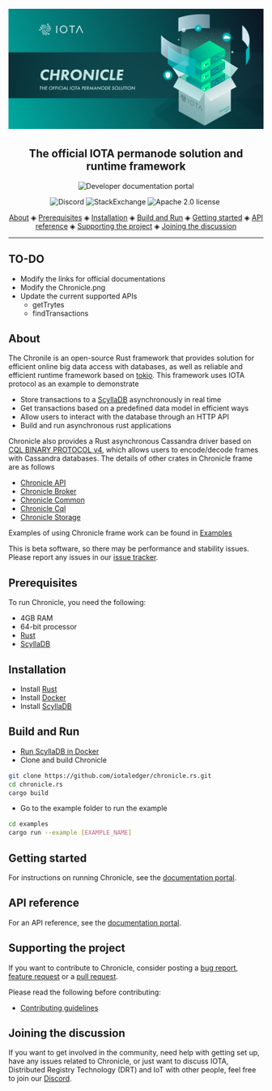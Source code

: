 <h1 align="center">
  <br>
  <a href="https://docs.iota.org/docs/chronicle/1.0/overview"><img src="Chronicle.png"></a>
</h1>

<h2 align="center">The official IOTA permanode solution and runtime framework</h2>

<p align="center">
    <a href="https://docs.iota.org/docs/chronicle/1.0/overview" style="text-decoration:none;">
    <img src="https://img.shields.io/badge/Documentation%20portal-blue.svg?style=for-the-badge" alt="Developer documentation portal">
</p>
<p align="center">
    <a href="https://discord.iota.org/" style="text-decoration:none;"><img src="https://img.shields.io/badge/Discord-9cf.svg?logo=discord" alt="Discord"></a>
    <a href="https://iota.stackexchange.com/" style="text-decoration:none;"><img src="https://img.shields.io/badge/StackExchange-9cf.svg?logo=stackexchange" alt="StackExchange"></a>
    <a href="https://github.com/iotaledger/chronicle.rs/blob/master/LICENSE" style="text-decoration:none;"><img src="https://img.shields.io/badge/License-Apache%202.0-green.svg" alt="Apache 2.0 license"></a>
    <a href="https://dependabot.com" style="text-decoration:none;"><img src="https://api.dependabot.com/badges/status?host=github&repo=iotaledger/chronicle.rs" alt=""></a>
</p>
      
<p align="center">
  <a href="#about">About</a> ◈
  <a href="#prerequisites">Prerequisites</a> ◈
  <a href="#installation">Installation</a> ◈
  <a href="#build-and-run">Build and Run</a> ◈
  <a href="#getting-started">Getting started</a> ◈
  <a href="#api-reference">API reference</a> ◈
  <a href="#supporting-the-project">Supporting the project</a> ◈
  <a href="#joining-the-discussion">Joining the discussion</a> 
</p>

---

## TO-DO
- Modify the links for official documentations
- Modify the Chronicle.png
- Update the current supported APIs
  - getTrytes
  - findTransactions 

## About

The Chronile is an open-source Rust framework that provides solution for efficient online big data access with databases, as well as reliable and efficient runtime framework based on [tokio](https://docs.rs/crate/tokio). This framework uses IOTA protocol as an example to demonstrate

- Store transactions to a [ScyllaDB](https://www.scylladb.com/) asynchronously in real time
- Get transactions based on a predefined data model in efficient ways
- Allow users to interact with the database through an HTTP API
- Build and run asynchronous rust applications

Chronicle also provides a Rust asynchronous Cassandra driver based on [CQL BINARY PROTOCOL v4](https://github.com/apache/cassandra/blob/trunk/doc/native_protocol_v4.spec), which allows users to encode/decode frames with Cassandra databases. The details of other crates in Chronicle frame are as follows

- [Chronicle API](chronicle-api/README.md)
- [Chronicle Broker](chronicle-broker/README.md)
- [Chronicle Common](chronicle-common/README.md)
- [Chronicle Cql](chronicle-cql/README.md)
- [Chronicle Storage](chronicle-storage/README.md)

Examples of using Chronicle frame work can be found in [Examples](examples/README.md)

This is beta software, so there may be performance and stability issues.
Please report any issues in our [issue tracker](https://github.com/iotaledger/chronicle.rs/issues/new).

## Prerequisites

To run Chronicle, you need the following:

- 4GB RAM
- 64-bit processor
- [Rust](https://www.rust-lang.org/tools/install)
- [ScyllaDB](https://docs.scylladb.com/getting-started/)

## Installation

- Install [Rust](https://www.rust-lang.org/tools/install)
- Install [Docker](https://docs.docker.com/get-docker/)
- Install [ScyllaDB](https://docs.scylladb.com/getting-started/)

## Build and Run
- [Run ScyllaDB in Docker](https://docs.scylladb.com/operating-scylla/procedures/tips/best_practices_scylla_on_docker/)
- Clone and build Chronicle
```bash
git clone https://github.com/iotaledger/chronicle.rs.git
cd chronicle.rs
cargo build
```
- Go to the example folder to run the example
```bash
cd examples
cargo run --example [EXAMPLE_NAME]
```

## Getting started

For instructions on running Chronicle, see the [documentation portal](https://docs.iota.org/docs/chronicle/1.0/tutorials/install-chronicle).

## API reference

For an API reference, see the [documentation portal](https://docs.iota.org/docs/chronicle/1.0/references/chronicle-api-reference).

## Supporting the project

If you want to contribute to Chronicle, consider posting a [bug report](https://github.com/iotaledger/chronicle.rs/issues/new), [feature request](https://github.com/iotaledger/chronicle.rs/issues/new) or a [pull request](https://github.com/iotaledger/chronicle.rs/pulls).

Please read the following before contributing:

- [Contributing guidelines](CONTRIBUTING.md)

## Joining the discussion

If you want to get involved in the community, need help with getting set up, have any issues related to Chronicle, or just want to discuss IOTA, Distributed Registry Technology (DRT) and IoT with other people, feel free to join our [Discord](https://discord.iota.org/).

